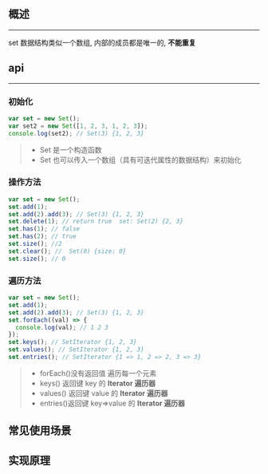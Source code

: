 ## 概述

---

set 数据结构类似一个数组, 内部的成员都是唯一的, **不能重复**

## api

---

### 初始化

```javascript
var set = new Set();
var set2 = new Set([1, 2, 3, 1, 2, 3]);
console.log(set2); // Set(3) {1, 2, 3}
```

> - Set 是一个构造函数
> - Set 也可以传入一个数组（具有可迭代属性的数据结构）来初始化

### 操作方法

```javascript
var set = new Set();
set.add(1);
set.add(2).add(3); // Set(3) {1, 2, 3}
set.delete(1); // return true  set: Set(2) {2, 3}
set.has(1); // false
set.has(2); // true
set.size(); //2
set.clear(); //  Set(0) {size: 0}
set.size(); // 0
```

### 遍历方法

```javascript
var set = new Set();
set.add(1);
set.add(2).add(3); // Set(3) {1, 2, 3}
set.forEach((val) => {
  console.log(val); // 1 2 3
});
set.keys(); // SetIterator {1, 2, 3}
set.values(); // SetIterator {1, 2, 3}
set.entries(); // SetIterator {1 => 1, 2 => 2, 3 => 3}
```

> - forEach()没有返回值 遍历每一个元素
> - keys() 返回键 key 的 **Iterator 遍历器**
> - values() 返回键 value 的 **Iterator 遍历器**
> - entries()返回键 key=>value 的 **Iterator 遍历器**

## 常见使用场景

## 实现原理
